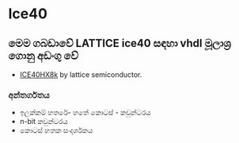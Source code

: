 # Ice40
## මෙම ගබඩාවේ LATTICE ice40 සඳහා vhdl මූලාශ්‍ර ගොනු අඩංගු වේ
- [ICE40HX8k](https://www.latticesemi.com/Products/DevelopmentBoardsAndKits/iCE40HX8KBreakoutBoard.aspx) by lattice semiconductor.


### අන්තර්ගතය
  - ඉලක්කම් හතරේ- හතේ කොටස් - කවුන්ටරය
  - n-bit කවුන්ටරය
  - කොටස් හතක සංදර්ශකය

